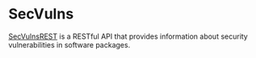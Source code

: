 # SecVulns

[SecVulnsREST](SecVulnsREST) is a RESTful API that provides information about security vulnerabilities in software packages.